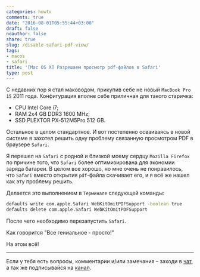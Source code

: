 ```yaml
---
categories: howto
comments: true
date: "2016-08-01T05:55:44+03:00"
draft: false
noauthor: false
share: true
slug: /disable-safari-pdf-view/
tags:
- macos
- safari
title: '[Mac OS X] Разрешаем просмотр pdf-файлов в Safari'
type: post
---
```


С недавних пор я стал маководом, прикупив себе не новый `MacBook Pro 15` 2011 года. Конфигурация вполне себе приличная для такого старичка:

- CPU Intel Core i7;
- RAM 2x4 GB DDR3 1600 MHz;
- SSD PLEXTOR PX-512M5Pro 512 GB.

Остальное в целом стандартное. И вот постепенно осваиваясь в новой системе я захотел решить одну проблему связанную просмотром PDF в браузере `Safari`.

Я перешел на `Safari` с родной и близкой моему сердцу `Mozilla Firefox` по причине того, что `Safari` более оптимизирована для экономии заряда батареи. В целом все хорошо, но мне очень не понравилось, что `Safari` вместо открытия `pdf`-файла скачивает его, и я всё же нашел как эту проблему решить.

Делается это выполнением в `Терминале` следующей команды:

```bash
defaults write com.apple.Safari WebKitOmitPDFSupport -boolean true 
defaults delete com.apple.Safari WebKitOmitPDFSupport
```

После чего необходимо перезапустить `Safari`.

Как говорится "Все гениальное - просто!"

На этом всё!

---
Если у тебя есть вопросы, комментарии и/или замечания – заходи в [чат](https://ttttt.me/jtprogru_chat), а так же подписывайся на [канал](https://ttttt.me/jtprogru_channel).
